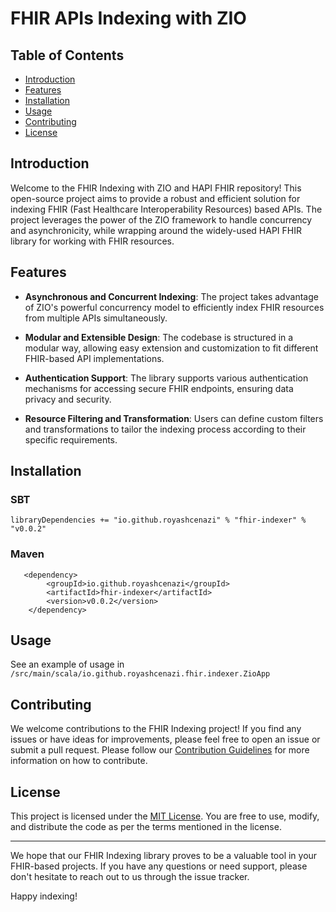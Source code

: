 # FHIR APIs Indexing with ZIO 

## Table of Contents

- [Introduction](#introduction)
- [Features](#features)
- [Installation](#installation)
- [Usage](#usage)
- [Contributing](#contributing)
- [License](#license)

## Introduction

Welcome to the FHIR Indexing with ZIO and HAPI FHIR repository! This open-source project aims to provide a robust and efficient solution for indexing FHIR (Fast Healthcare Interoperability Resources) based APIs. The project leverages the power of the ZIO framework to handle concurrency and asynchronicity, while wrapping around the widely-used HAPI FHIR library for working with FHIR resources.

## Features

- **Asynchronous and Concurrent Indexing**: The project takes advantage of ZIO's powerful concurrency model to efficiently index FHIR resources from multiple APIs simultaneously.

- **Modular and Extensible Design**: The codebase is structured in a modular way, allowing easy extension and customization to fit different FHIR-based API implementations.

- **Authentication Support**: The library supports various authentication mechanisms for accessing secure FHIR endpoints, ensuring data privacy and security.

- **Resource Filtering and Transformation**: Users can define custom filters and transformations to tailor the indexing process according to their specific requirements.

## Installation

### SBT

`libraryDependencies += "io.github.royashcenazi" % "fhir-indexer" % "v0.0.2"`

### Maven
```
   <dependency>
        <groupId>io.github.royashcenazi</groupId>
        <artifactId>fhir-indexer</artifactId>
        <version>v0.0.2</version>
    </dependency>
```

## Usage

See an example of usage in ```/src/main/scala/io.github.royashcenazi.fhir.indexer.ZioApp```

## Contributing

We welcome contributions to the FHIR Indexing project! If you find any issues or have ideas for improvements, please feel free to open an issue or submit a pull request. Please follow our [Contribution Guidelines](./CONTRIBUTING.md) for more information on how to contribute.

## License

This project is licensed under the [MIT License](./LICENSE). You are free to use, modify, and distribute the code as per the terms mentioned in the license. 

---

We hope that our FHIR Indexing library proves to be a valuable tool in your FHIR-based projects. If you have any questions or need support, please don't hesitate to reach out to us through the issue tracker.

Happy indexing!
